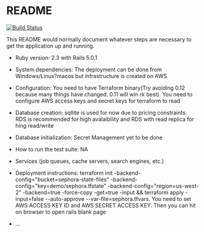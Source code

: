 # README
[![Build Status](https://travis-ci.org/deosha/sephora.svg?branch=master)](https://travis-ci.org/deosha/sephora)

This README would normally document whatever steps are necessary to get the
application up and running.


* Ruby version: 2.3 with Rails 5.0.1

* System dependencies: The deployment can be done from Windows/Linux?macos but infrastructure is created on AWS

* Configuration: You need to have Terraform binary(Try avoiding 0.12 because many things have changed. 0.11 will win rk best). You need to configure AWS access keys and secret keys for terraform to read

* Database creation: sqllite is used for now due to pricing constraints. RDS is recommended for high avalaibility and RDS with read replica for hing read/write

* Database initialization: Secret Management yet to be done

* How to run the test suite: NA

* Services (job queues, cache servers, search engines, etc.)

* Deployment instructions: terraform init -backend-config="bucket=sephora-state-files" -backend-config="key=demo/sephora.tfstate" -backend-config="region=us-west-2" -backend=true -force-copy -get=true -input && terraform apply -input=false --auto-approve --var-file=sephora.tfvars. You need to set AWS ACCESS KEY ID and AWS SECRET ACCESS KEY. Then you can hit <instance-public-ip> on browser to open rails blank page

* ...
